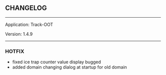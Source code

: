 ## CHANGELOG

---

Application:    Track-OOT

Version:        1.4.9

---

### HOTFIX
- fixed ice trap counter value display bugged
- added domain changing dialog at startup for old domain